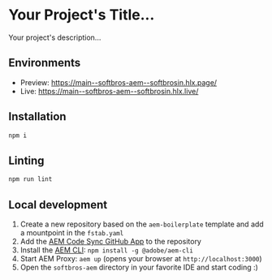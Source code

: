# Your Project's Title...
Your project's description...

## Environments
- Preview: https://main--softbros-aem--softbrosin.hlx.page/
- Live: https://main--softbros-aem--softbrosin.hlx.live/

## Installation

```sh
npm i
```

## Linting

```sh
npm run lint
```

## Local development

1. Create a new repository based on the `aem-boilerplate` template and add a mountpoint in the `fstab.yaml`
1. Add the [AEM Code Sync GitHub App](https://github.com/apps/aem-code-sync) to the repository
1. Install the [AEM CLI](https://github.com/adobe/helix-cli): `npm install -g @adobe/aem-cli`
1. Start AEM Proxy: `aem up` (opens your browser at `http://localhost:3000`)
1. Open the `softbros-aem` directory in your favorite IDE and start coding :)
